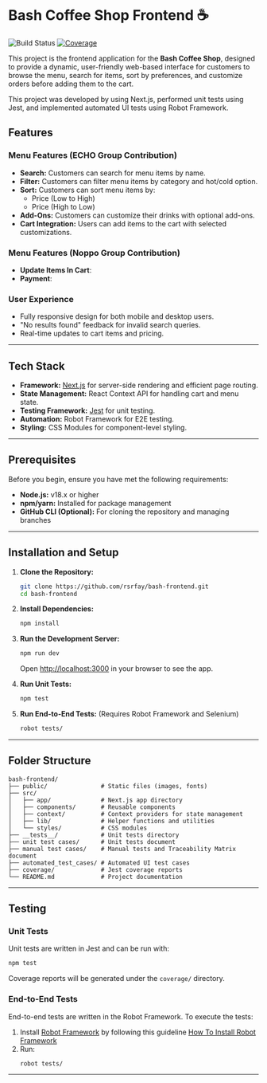 # Bash Coffee Shop Frontend ☕️
![Build Status](https://github.com/rsrfay/Bash-Frontend/actions/workflows/webpack.yml/badge.svg) 
[![Coverage](https://img.shields.io/badge/Coverage-97%25-brightgreen.svg)](https://github.com/rsrfay/Bash-Frontend/blob/f5cdda.../README.md)

This project is the frontend application for the **Bash Coffee Shop**, designed to provide a dynamic, user-friendly web-based interface for customers to browse the menu, search for items, sort by preferences, and customize orders before adding them to the cart.

This project was developed by using Next.js, performed unit tests using Jest, and implemented automated UI tests using Robot Framework.

## Features

### Menu Features (ECHO Group Contribution)
- **Search:** Customers can search for menu items by name.
- **Filter:** Customers can filter menu items by category and hot/cold option.
- **Sort:** Customers can sort menu items by:
  - Price (Low to High)
  - Price (High to Low)
- **Add-Ons:** Customers can customize their drinks with optional add-ons.
- **Cart Integration:** Users can add items to the cart with selected customizations.

### Menu Features (Noppo Group Contribution)
- **Update Items In Cart**: 
- **Payment**:

### User Experience
- Fully responsive design for both mobile and desktop users.
- "No results found" feedback for invalid search queries.
- Real-time updates to cart items and pricing.

---

## Tech Stack
- **Framework:** [Next.js](https://nextjs.org/) for server-side rendering and efficient page routing.
- **State Management:** React Context API for handling cart and menu state.
- **Testing Framework:** [Jest](https://jestjs.io/) for unit testing.
- **Automation:** Robot Framework for E2E testing.
- **Styling:** CSS Modules for component-level styling.

---

## Prerequisites

Before you begin, ensure you have met the following requirements:
- **Node.js:** v18.x or higher
- **npm/yarn:** Installed for package management
- **GitHub CLI (Optional):** For cloning the repository and managing branches

---

## Installation and Setup

1. **Clone the Repository:**
   ```bash
   git clone https://github.com/rsrfay/bash-frontend.git
   cd bash-frontend
   ```

2. **Install Dependencies:**
   ```bash
   npm install
   ```

3. **Run the Development Server:**
   ```bash
   npm run dev
   ```
   Open [http://localhost:3000](http://localhost:3000) in your browser to see the app.

4. **Run Unit Tests:**
   ```bash
   npm test
   ```

5. **Run End-to-End Tests:**
   (Requires Robot Framework and Selenium)
   ```bash
   robot tests/
   ```

---

## Folder Structure

```
bash-frontend/
├── public/               # Static files (images, fonts)
├── src/
│   ├── app/              # Next.js app directory
│   ├── components/       # Reusable components
│   ├── context/          # Context providers for state management
│   ├── lib/              # Helper functions and utilities
│   └── styles/           # CSS modules
├── __tests__/            # Unit tests directory
├── unit test cases/      # Unit tests document
├── manual test cases/    # Manual tests and Traceability Matrix document 
├── automated_test_cases/ # Automated UI test cases
├── coverage/             # Jest coverage reports
└── README.md             # Project documentation
```

---

## Testing

### Unit Tests
Unit tests are written in Jest and can be run with:
```bash
npm test
```
Coverage reports will be generated under the `coverage/` directory.

### End-to-End Tests
End-to-end tests are written in the Robot Framework. To execute the tests:
1. Install [Robot Framework](https://robotframework.org/) by following this guideline [How To Install Robot Framework](https://docs.robotframework.org/docs/getting_started/testing)
2. Run:
   ```bash
   robot tests/
   ```

---

